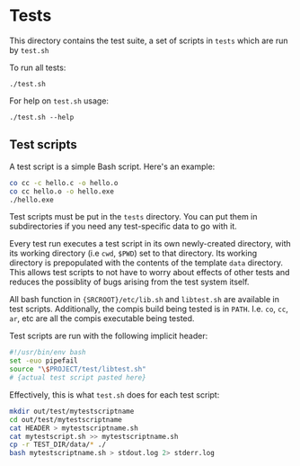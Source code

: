 # Tests

This directory contains the test suite,
a set of scripts in `tests` which are run by `test.sh`

To run all tests:

    ./test.sh

For help on `test.sh` usage:

    ./test.sh --help


## Test scripts

A test script is a simple Bash script. Here's an example:

```bash
co cc -c hello.c -o hello.o
co cc hello.o -o hello.exe
./hello.exe
```

Test scripts must be put in the `tests` directory.
You can put them in subdirectories if you need any test-specific data to go with it.

Every test run executes a test script in its own newly-created directory,
with its working directory (i.e `cwd`, `$PWD`) set to that directory.
Its working directory is prepopulated with the contents of the template `data` directory.
This allows test scripts to not have to worry about effects of other tests and reduces
the possiblity of bugs arising from the test system itself.

All bash function in `{SRCROOT}/etc/lib.sh` and `libtest.sh` are available
in test scripts.
Additionally, the compis build being tested is in `PATH`.
I.e. `co`, `cc`, `ar`, etc are all the compis executable being tested.

Test scripts are run with the following implicit header:

```bash
#!/usr/bin/env bash
set -euo pipefail
source "\$PROJECT/test/libtest.sh"
# {actual test script pasted here}
```

Effectively, this is what `test.sh` does for each test script:

```bash
mkdir out/test/mytestscriptname
cd out/test/mytestscriptname
cat HEADER > mytestscriptname.sh
cat mytestscript.sh >> mytestscriptname.sh
cp -r TEST_DIR/data/* ./
bash mytestscriptname.sh > stdout.log 2> stderr.log
```
